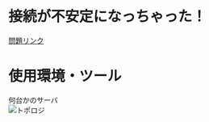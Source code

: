# 接続が不安定になっちゃった！
[問題リンク](https://blog.icttoracon.net/2019/08/31/ictsc2019-%e4%b8%80%e6%ac%a1%e4%ba%88%e9%81%b8%e3%80%80%e5%95%8f%e9%a1%8c%e8%a7%a3%e8%aa%ac%ef%bc%9a%e6%8e%a5%e7%b6%9a%e3%81%8c%e4%b8%8d%e5%ae%89%e5%ae%9a%e3%81%ab%e3%81%aa%e3%81%a3%e3%81%a1%e3%82%83/)

# 使用環境・ツール
何台かのサーバ  
![トポロジ](https://user-images.githubusercontent.com/46861288/129465988-c43706c3-d425-45cf-843f-67f7a76a0137.png)
